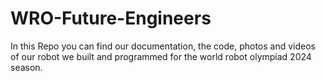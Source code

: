 # WRO-Future-Engineers
In this Repo you can find our documentation, the code, photos and videos of our robot we built and programmed for the world robot olympiad 2024 season.
